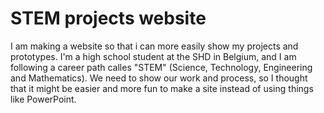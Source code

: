 # STEM projects website

I am making a website so that i can more easily show my projects and prototypes.
I'm a high school student at the SHD in Belgium, and I am following a career path calles "STEM" (Science, Technology, Engineering and Mathematics). We need to show our work and process, so I thought that it might be easier and more fun to make a site instead of using things like PowerPoint.